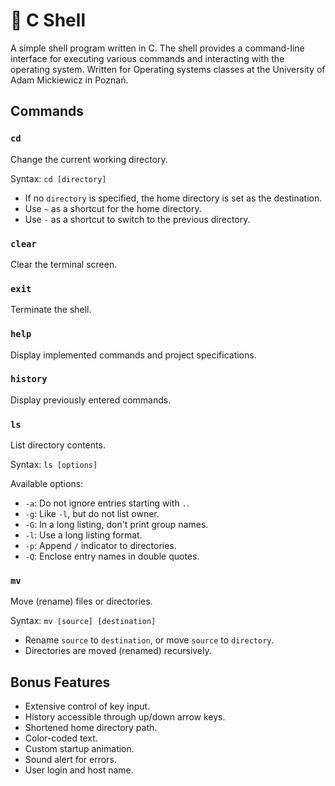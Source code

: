 # 🐚 C Shell

A simple shell program written in C. The shell provides a command-line interface for executing various commands and interacting with the operating system. Written for Operating systems classes at the University of Adam Mickiewicz in Poznań.

## Commands

### `cd`

Change the current working directory.

Syntax: `cd [directory]`

- If no `directory` is specified, the home directory is set as the destination.
- Use `~` as a shortcut for the home directory.
- Use `-` as a shortcut to switch to the previous directory.

### `clear`

Clear the terminal screen.

### `exit`

Terminate the shell.

### `help`

Display implemented commands and project specifications.

### `history`

Display previously entered commands.

### `ls`

List directory contents.

Syntax: `ls [options]`

Available options:

- `-a`: Do not ignore entries starting with `.`.
- `-g`: Like `-l`, but do not list owner.
- `-G`: In a long listing, don't print group names.
- `-l`: Use a long listing format.
- `-p`: Append `/` indicator to directories.
- `-Q`: Enclose entry names in double quotes.

### `mv`

Move (rename) files or directories.

Syntax: `mv [source] [destination]`

- Rename `source` to `destination`, or move `source` to `directory`.
- Directories are moved (renamed) recursively.

## Bonus Features

- Extensive control of key input.
- History accessible through up/down arrow keys.
- Shortened home directory path.
- Color-coded text.
- Custom startup animation.
- Sound alert for errors.
- User login and host name.
